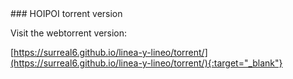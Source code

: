 <link rel="stylesheet" type="text/css" href="style.css">
### HOIPOI torrent version

Visit the webtorrent version:

[https://surreal6.github.io/linea-y-lineo/torrent/](https://surreal6.github.io/linea-y-lineo/torrent/){:target="_blank"}
